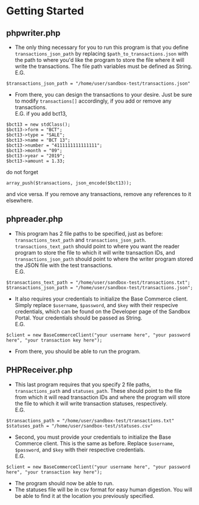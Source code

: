 # Getting Started
## phpwriter.php
* The only thing necessary for you to run this program is that you define `transactions_json_path` by replacing `$path_to_transactions.json` with the path to where you'd like the program to store the file where it will write the transactions. The file path variables must be defined as String.   
E.G.
```
$transactions_json_path = "/home/user/sandbox-test/transactions.json"
```
* From there, you can design the transactions to your desire. Just be sure to modify `transactions[]` accordingly, if you add or remove any transactions.   
E.G. if you add bct13,
```
$bct13 = new stdClass();
$bct13->form = "BCT";
$bct13->type = "SALE";
$bct13->name = "BCT 13";
$bct13->number = "4111111111111111";
$bct13->month = "09";
$bct13->year = "2019";
$bct13->amount = 1.33;
```
do not forget
```
array_push($transactions, json_encode($bct13));
```
and vice versa. If you remove any transactions, remove any references to it elsewhere.

## phpreader.php
* This program has 2 file paths to be specified, just as before: `transactions_text_path` and `transactions_json_path`. `transactions_text_path` should point to where you want the reader program to store the file to which it will write transaction IDs, and `transactions_json_path` should point to where the writer program stored the JSON file with the test transactions.     
E.G.
```
$transactions_text_path = "/home/user/sandbox-test/transactions.txt";
$transactions_json_path = "/home/user/sandbox-test/transactions.json";
```
* It also requires your credentials to initialize the Base Commerce client. Simply replace `$username`, `$password`, and `$key` with their respecive credentials, which can be found on the Developer page of the Sandbox Portal. Your credentials should be passed as String.      
E.G. 
```
$client = new BaseCommerceClient("your username here", "your password here", "your transaction key here");
```
* From there, you should be able to run the program. 

## PHPReceiver.php
* This last program requires that you specify 2 file paths, `transactions_path` and `statuses_path`. These should point to the file from which it will read transaction IDs and where the program will store the file to which it will write transaction statuses, respectively.  
E.G.
```
$transactions_path = "/home/user/sandbox-test/transactions.txt"
$statuses_path = "/home/user/sandbox-test/statuses.csv"
```
* Second, you must provide your credentials to initialize the Base Commerce client. This is the same as before. Replace `$username`, `$password`, and `$key` with their respective credentials.   
E.G.
```
$client = new BaseCommerceClient("your username here", "your password here", "your transaction key here");
```
* The program should now be able to run.
* The statuses file will be in csv format for easy human digestion. You will be able to find it at the location you previously specified. 
